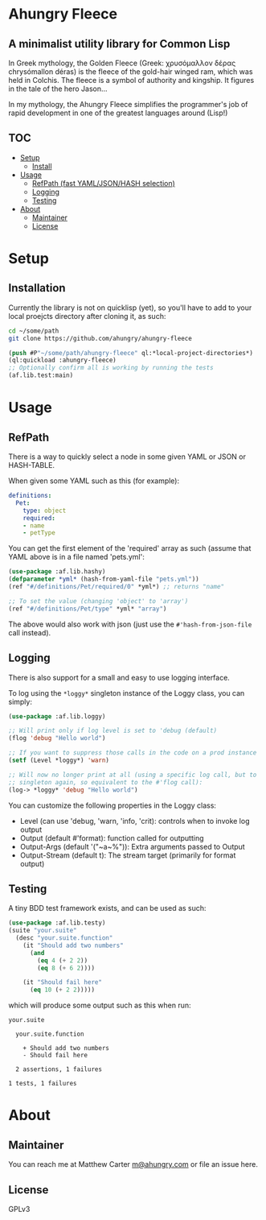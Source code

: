 # Ahungry Fleece

## A minimalist utility library for Common Lisp
In Greek mythology, the Golden Fleece (Greek: χρυσόμαλλον δέρας
chrysómallon déras) is the fleece of the gold-hair winged ram,
which was held in Colchis. The fleece is a symbol of authority and
kingship. It figures in the tale of the hero Jason...

In my mythology, the Ahungry Fleece simplifies the programmer's job of
rapid development in one of the greatest languages around (Lisp!)

## TOC
- [Setup](#setup)
  * [Install](#installation)
- [Usage](#usage)
  * [RefPath (fast YAML/JSON/HASH selection)](#refpath)
  * [Logging](#logging)
  * [Testing](#testing)
- [About](#about)
  * [Maintainer](#maintainer)
  * [License](#license)

# Setup
## Installation
Currently the library is not on quicklisp (yet), so you'll have to add
to your local proejcts directory after cloning it, as such:

```sh
cd ~/some/path
git clone https://github.com/ahungry/ahungry-fleece
```

```lisp
(push #P"~/some/path/ahungry-fleece" ql:*local-project-directories*)
(ql:quickload :ahungry-fleece)
;; Optionally confirm all is working by running the tests
(af.lib.test:main)
```

# Usage
## RefPath
There is a way to quickly select a node in some given YAML or JSON or
HASH-TABLE.

When given some YAML such as this (for example):

```yml
definitions:
  Pet:
    type: object
    required:
    - name
    - petType
```

You can get the first element of the 'required' array as such (assume
that YAML above is in a file named 'pets.yml':

```lisp
(use-package :af.lib.hashy)
(defparameter *yml* (hash-from-yaml-file "pets.yml"))
(ref "#/definitions/Pet/required/0" *yml*) ;; returns "name"

;; To set the value (changing 'object' to 'array')
(ref "#/definitions/Pet/type" *yml* "array")
```

The above would also work with json (just use the
`#'hash-from-json-file` call instead).

## Logging
There is also support for a small and easy to use logging interface.

To log using the `*loggy*` singleton instance of the Loggy class, you
can simply:

```lisp
(use-package :af.lib.loggy)

;; Will print only if log level is set to 'debug (default)
(flog 'debug "Hello world")

;; If you want to suppress those calls in the code on a prod instance
(setf (Level *loggy*) 'warn)

;; Will now no longer print at all (using a specific log call, but to
;; singleton again, so equivalent to the #'flog call):
(log-> *loggy* 'debug "Hello world")
```

You can customize the following properties in the Loggy class:
- Level (can use 'debug, 'warn, 'info, 'crit): controls when to invoke
  log output
- Output (default #'format): function called for outputting
- Output-Args (default '("~a~%")): Extra arguments passed to Output
- Output-Stream (default t): The stream target (primarily for format output)

## Testing
A tiny BDD test framework exists, and can be used as such:

```lisp
(use-package :af.lib.testy)
(suite "your.suite"
  (desc "your.suite.function"
    (it "Should add two numbers"
      (and
        (eq 4 (+ 2 2))
        (eq 8 (+ 6 2))))

    (it "Should fail here"
      (eq 10 (+ 2 2)))))
```
which will produce some output such as this when run:

```
your.suite

  your.suite.function

    + Should add two numbers
    - Should fail here

  2 assertions, 1 failures

1 tests, 1 failures
```

# About
## Maintainer
You can reach me at Matthew Carter <m@ahungry.com> or file an issue here.

## License
GPLv3
